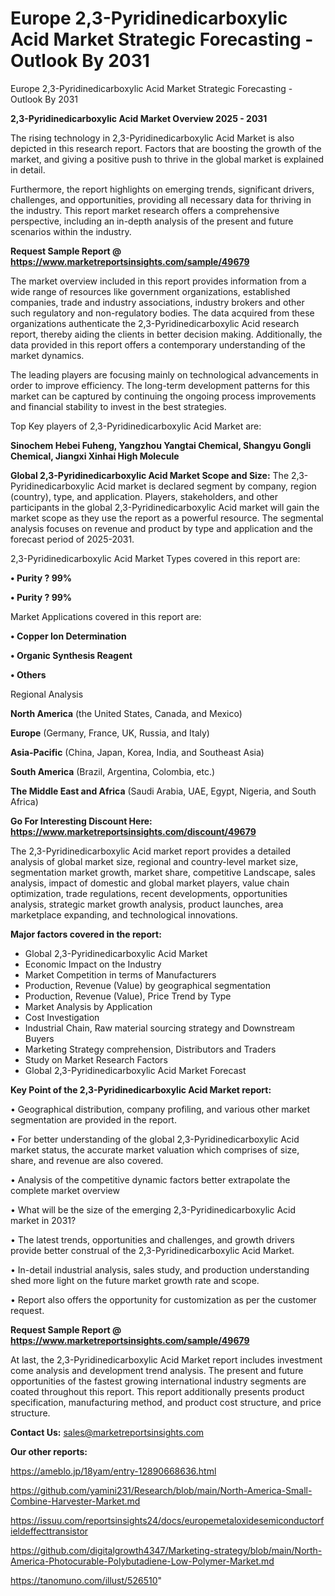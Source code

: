 # Europe 2,3-Pyridinedicarboxylic Acid Market Strategic Forecasting - Outlook By 2031
Europe 2,3-Pyridinedicarboxylic Acid Market Strategic Forecasting - Outlook By 2031

<Strong> 2,3-Pyridinedicarboxylic Acid Market Overview 2025 - 2031</strong>

The rising technology in 2,3-Pyridinedicarboxylic Acid Market is also depicted in this research report. Factors that are boosting the growth of the market, and giving a positive push to thrive in the global market is explained in detail.

Furthermore, the report highlights on emerging trends, significant drivers, challenges, and opportunities, providing all necessary data for thriving in the industry. This report market research offers a comprehensive perspective, including an in-depth analysis of the present and future scenarios within the industry.

<strong>Request Sample Report @ <a href=https://www.marketreportsinsights.com/sample/49679>https://www.marketreportsinsights.com/sample/49679</a></strong>

The market overview included in this report provides information from a wide range of resources like government organizations, established companies, trade and industry associations, industry brokers and other such regulatory and non-regulatory bodies. The data acquired from these organizations authenticate the 2,3-Pyridinedicarboxylic Acid research report, thereby aiding the clients in better decision making. Additionally, the data provided in this report offers a contemporary understanding of the market dynamics.

The leading players are focusing mainly on technological advancements in order to improve efficiency. The long-term development patterns for this market can be captured by continuing the ongoing process improvements and financial stability to invest in the best strategies.

Top Key players of 2,3-Pyridinedicarboxylic Acid Market are:

<strong>Sinochem Hebei Fuheng, Yangzhou Yangtai Chemical, Shangyu Gongli Chemical, Jiangxi Xinhai High Molecule</strong>

<strong><b>Global 2,3-Pyridinedicarboxylic Acid Market Scope and Size:</b></strong>
The 2,3-Pyridinedicarboxylic Acid market is declared segment by company, region (country), type, and application. Players, stakeholders, and other participants in the global 2,3-Pyridinedicarboxylic Acid market will gain the market scope as they use the report as a powerful resource. The segmental analysis focuses on revenue and product by type and application and the forecast period of 2025-2031.

2,3-Pyridinedicarboxylic Acid Market Types covered in this report are:

<strong>•  Purity ? 99%

•  Purity ? 99%</strong>

Market Applications covered in this report are:

<strong>•  Copper Ion Determination

•  Organic Synthesis Reagent

•  Others</strong> 

Regional Analysis

<strong>North America</strong> (the United States, Canada, and Mexico)

<strong>Europe</strong> (Germany, France, UK, Russia, and Italy)

<strong>Asia-Pacific</strong> (China, Japan, Korea, India, and Southeast Asia)

<strong>South America</strong> (Brazil, Argentina, Colombia, etc.)

<strong>The Middle East and Africa</strong> (Saudi Arabia, UAE, Egypt, Nigeria, and South Africa)

<strong>Go For Interesting Discount Here: <a href=https://www.marketreportsinsights.com/discount/49679>https://www.marketreportsinsights.com/discount/49679</a></strong>

The 2,3-Pyridinedicarboxylic Acid market report provides a detailed analysis of global market size, regional and country-level market size, segmentation market growth, market share, competitive Landscape, sales analysis, impact of domestic and global market players, value chain optimization, trade regulations, recent developments, opportunities analysis, strategic market growth analysis, product launches, area marketplace expanding, and technological innovations.

<strong><b>Major factors covered in the report:</b></strong>
<ul>
  <li>Global 2,3-Pyridinedicarboxylic Acid Market </li>
  <li>Economic Impact on the Industry</li>
  <li>Market Competition in terms of Manufacturers</li>
  <li>Production, Revenue (Value) by geographical segmentation</li>
  <li>Production, Revenue (Value), Price Trend by Type</li>
  <li>Market Analysis by Application</li>
  <li>Cost Investigation</li>
  <li>Industrial Chain, Raw material sourcing strategy and Downstream Buyers</li>
  <li>Marketing Strategy comprehension, Distributors and Traders</li>
  <li>Study on Market Research Factors</li>
  <li>Global 2,3-Pyridinedicarboxylic Acid Market Forecast</li>
</ul>

<strong><b>Key Point of the 2,3-Pyridinedicarboxylic Acid Market report:</b></strong>

• Geographical distribution, company profiling, and various other market segmentation are provided in the report.

• For better understanding of the global 2,3-Pyridinedicarboxylic Acid market status, the accurate market valuation which comprises of size, share, and revenue are also covered.

• Analysis of the competitive dynamic factors better extrapolate the complete market overview

• What will be the size of the emerging 2,3-Pyridinedicarboxylic Acid market in 2031?

• The latest trends, opportunities and challenges, and growth drivers provide better construal of the 2,3-Pyridinedicarboxylic Acid Market.

• In-detail industrial analysis, sales study, and production understanding shed more light on the future market growth rate and scope.

• Report also offers the opportunity for customization as per the customer request.

<strong>Request Sample Report @ <a href=https://www.marketreportsinsights.com/sample/49679>https://www.marketreportsinsights.com/sample/49679</a></strong>

At last, the 2,3-Pyridinedicarboxylic Acid Market report includes investment come analysis and development trend analysis. The present and future opportunities of the fastest growing international industry segments are coated throughout this report. This report additionally presents product specification, manufacturing method, and product cost structure, and price structure.

<strong>Contact Us:</strong>
sales@marketreportsinsights.com

<strong>Our other reports:</strong>

<a href=https://ameblo.jp/18yam/entry-12890668636.html>https://ameblo.jp/18yam/entry-12890668636.html</a>

<a href=https://github.com/yamini231/Research/blob/main/North-America-Small-Combine-Harvester-Market.md>https://github.com/yamini231/Research/blob/main/North-America-Small-Combine-Harvester-Market.md</a>

<a href=https://issuu.com/reportsinsights24/docs/europemetaloxidesemiconductorfieldeffecttransistor>https://issuu.com/reportsinsights24/docs/europemetaloxidesemiconductorfieldeffecttransistor</a>

<a href=https://github.com/digitalgrowth4347/Marketing-strategy/blob/main/North-America-Photocurable-Polybutadiene-Low-Polymer-Market.md>https://github.com/digitalgrowth4347/Marketing-strategy/blob/main/North-America-Photocurable-Polybutadiene-Low-Polymer-Market.md</a>

<a href=https://tanomuno.com/illust/526510>https://tanomuno.com/illust/526510</a>"
